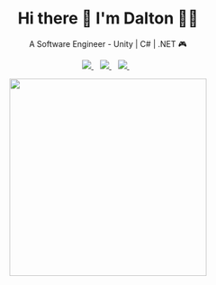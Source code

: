 <h1 align='center'>
  Hi there 👋 I'm Dalton 👨‍💻
</h1>

<p style="text-align: center;">
  A Software Engineer - Unity | C# | .NET 🎮
</p>

<p style="text-align: center;">
  <a href="https://www.linkedin.com/in/daltonlima/">
    <img src="https://img.shields.io/badge/linkedin-%230077B5.svg?&style=for-the-badge&logo=linkedin&logoColor=white" />
  </a>&nbsp;&nbsp;

  <a href="https://www.youtube.com/channel/UCTk4hR5N9e_Rmixdp4lEPNw?sub_confirmation=1">
    <img src="https://img.shields.io/badge/YouTube-FF0000?style=for-the-badge&logo=youtube&logoColor=white" />
  </a>&nbsp;&nbsp;

  <a href="https://x.com/daltonbr">
    <img src="https://img.shields.io/badge/X-000000?style=for-the-badge&logo=x&logoColor=white" />
  </a>&nbsp;&nbsp;
  
</p>

<p align='center'>
  <a href="#"><img src="https://github-readme-stats.vercel.app/api?username=daltonbr&show_icons=true&count_private=true&theme=dark" width="350"></a>
</p>

<!--
**daltonbr/daltonbr** is a ✨ _special_ ✨ repository because its `README.md` (this file) appears on your GitHub profile.

Here are some ideas to get you started:

- 🔭 I’m currently working on ...
- 🌱 I’m currently learning ...
- 👯 I’m looking to collaborate on ...
- 🤔 I’m looking for help with ...
- 💬 Ask me about ...
- 📫 How to reach me: ...
- 😄 Pronouns: ...
- ⚡ Fun fact: ...
-->
